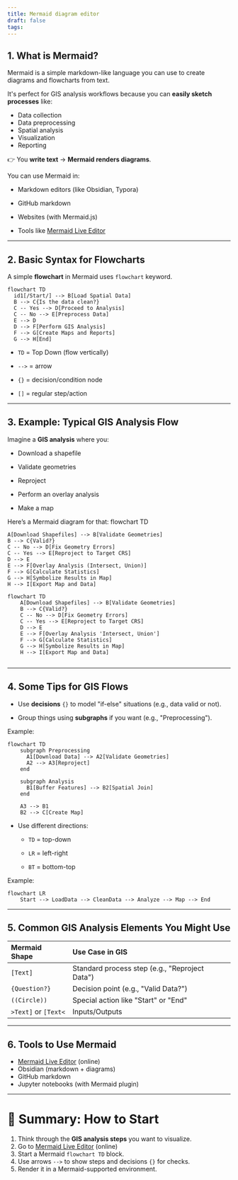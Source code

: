 ```yaml
---
title: Mermaid diagram editor
draft: false
tags:
---
```



## 1. **What is Mermaid?**

Mermaid is a simple markdown-like language you can use to create diagrams and flowcharts from text.

It's perfect for GIS analysis workflows because you can **easily sketch processes** like:

- Data collection
- Data preprocessing
- Spatial analysis
- Visualization  
- Reporting
    

👉 You **write text** → **Mermaid renders diagrams**.

You can use Mermaid in:

- Markdown editors (like Obsidian, Typora)
    
- GitHub markdown
    
- Websites (with Mermaid.js)
    
- Tools like [Mermaid Live Editor](https://mermaid-js.github.io/mermaid-live-editor/)
    

---

## 2. **Basic Syntax for Flowcharts**

A simple **flowchart** in Mermaid uses `flowchart` keyword.

```mermaid
flowchart TD
  id1[/Start/] --> B[Load Spatial Data]
  B --> C{Is the data clean?}
  C -- Yes --> D[Proceed to Analysis]
  C -- No --> E[Preprocess Data]
  E --> D
  D --> F[Perform GIS Analysis]
  F --> G[Create Maps and Reports]
  G --> H[End]
```

- `TD` = Top Down (flow vertically)
    
- `-->` = arrow
    
- `{}` = decision/condition node
    
- `[]` = regular step/action
    

---

## 3. **Example: Typical GIS Analysis Flow**

Imagine a **GIS analysis** where you:

- Download a shapefile
    
- Validate geometries
    
- Reproject
    
- Perform an overlay analysis
    
- Make a map
    

Here’s a Mermaid diagram for that:
flowchart TD

    A[Download Shapefiles] --> B[Validate Geometries]
    B --> C{Valid?}
    C -- No --> D[Fix Geometry Errors]
    C -- Yes --> E[Reproject to Target CRS]
    D --> E
    E --> F[Overlay Analysis (Intersect, Union)]
    F --> G[Calculate Statistics]
    G --> H[Symbolize Results in Map]
    H --> I[Export Map and Data]


```mermaid
flowchart TD
	A[Download Shapefiles] --> B[Validate Geometries]
    B --> C{Valid?}
    C -- No --> D[Fix Geometry Errors]
    C -- Yes --> E[Reproject to Target CRS]
    D --> E
    E --> F[Overlay Analysis 'Intersect, Union']
    F --> G[Calculate Statistics]
    G --> H[Symbolize Results in Map]
    H --> I[Export Map and Data]
    
```

---

## 4. **Some Tips for GIS Flows**

- Use **decisions** `{}` to model "if-else" situations (e.g., data valid or not).
    
- Group things using **subgraphs** if you want (e.g., "Preprocessing").
    

Example:

```mermaid
flowchart TD
    subgraph Preprocessing
      A1[Download Data] --> A2[Validate Geometries]
      A2 --> A3[Reproject]
    end

    subgraph Analysis
      B1[Buffer Features] --> B2[Spatial Join]
    end

    A3 --> B1
    B2 --> C[Create Map]
```

- Use different directions:
    
    - `TD` = top-down
        
    - `LR` = left-right
        
    - `BT` = bottom-top
        

Example:

```mermaid
flowchart LR
    Start --> LoadData --> CleanData --> Analyze --> Map --> End
```

---

## 5. **Common GIS Analysis Elements You Might Use**

|Mermaid Shape|Use Case in GIS|
|:--|:--|
|`[Text]`|Standard process step (e.g., "Reproject Data")|
|`{Question?}`|Decision point (e.g., "Valid Data?")|
|`((Circle))`|Special action like "Start" or "End"|
|`>Text]` or `[Text<`|Inputs/Outputs|

---

## 6. **Tools to Use Mermaid**

- [Mermaid Live Editor](https://mermaid-js.github.io/mermaid-live-editor/) (online)
- Obsidian (markdown + diagrams)
- GitHub markdown
- Jupyter notebooks (with Mermaid plugin)
    

---

# 🎯 **Summary: How to Start**

1. Think through the **GIS analysis steps** you want to visualize.
2. Go to  [Mermaid Live Editor](https://mermaid-js.github.io/mermaid-live-editor/) (online)
3. Start a Mermaid `flowchart TD` block.
4. Use arrows `-->` to show steps and decisions `{}` for checks.
5. Render it in a Mermaid-supported environment.
    

